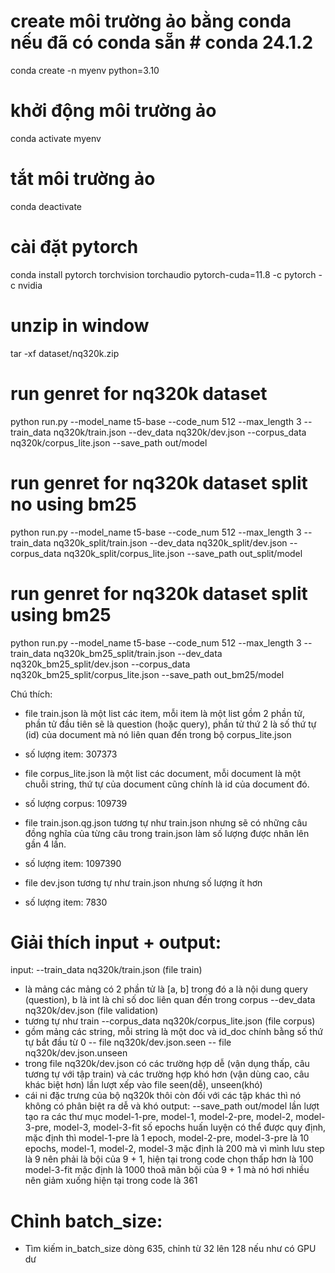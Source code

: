 # create môi trường ảo bằng conda nếu đã có conda sẵn # conda 24.1.2
conda create -n myenv python=3.10
# khởi động môi trường ảo
conda activate myenv
# tắt môi trường ảo
conda deactivate
# cài đặt pytorch
conda install pytorch torchvision torchaudio pytorch-cuda=11.8 -c pytorch -c nvidia

# unzip in window
tar -xf dataset/nq320k.zip

# run genret for nq320k dataset
python run.py --model_name t5-base --code_num 512 --max_length 3 --train_data nq320k/train.json --dev_data nq320k/dev.json --corpus_data nq320k/corpus_lite.json --save_path out/model
# run genret for nq320k dataset split no using bm25
python run.py --model_name t5-base --code_num 512 --max_length 3 --train_data nq320k_split/train.json --dev_data nq320k_split/dev.json --corpus_data nq320k_split/corpus_lite.json --save_path out_split/model
# run genret for nq320k dataset split using bm25
python run.py --model_name t5-base --code_num 512 --max_length 3 --train_data nq320k_bm25_split/train.json --dev_data nq320k_bm25_split/dev.json --corpus_data nq320k_bm25_split/corpus_lite.json --save_path out_bm25/model

Chú thích: 
- file train.json là một list các item, mỗi item là một list gồm 2 phần tử, phần tử đầu tiên sẽ là question (hoặc query), phần tử thứ 2 là số thứ tự (id) của document mà nó liên quan đến trong bộ corpus_lite.json
+ số lượng item: 307373
- file corpus_lite.json là một list các document, mỗi document là một chuỗi string, thứ tự của document cũng chính là id của document đó.
+ số lượng corpus: 109739
- file train.json.qg.json tương tự như train.json nhưng sẽ có những câu đồng nghĩa của từng câu trong train.json làm số lượng được nhân lên gần 4 lần.
+ số lượng item: 1097390
- file dev.json tương tự như train.json nhưng số lượng ít hơn
+ số lượng item: 7830

# Giải thích input + output:
input: 
--train_data nq320k/train.json (file train)
+ là mảng các mảng có 2 phần tử là [a, b] trong đó a là nội dung query (question), b là int là chỉ số doc liên quan đến trong corpus
--dev_data nq320k/dev.json (file validation)
+ tương tự như train
--corpus_data nq320k/corpus_lite.json (file corpus)
+ gồm mảng các string, mỗi string là một doc và id_doc chính bằng số thứ tự bắt đầu từ 0
-- file nq320k/dev.json.seen 
-- file nq320k/dev.json.unseen
+ trong file nq320k/dev.json có các trường hợp dễ (vận dụng thấp, câu tương tự với tập train) và các trường hợp khó hơn (vận dùng cao, câu khác biệt hơn) lần lượt xếp vào file seen(dễ), unseen(khó)
+ cái ni đặc trưng của bộ nq320k thôi còn đối với các tập khác thì nó không có phân biệt ra dễ và khó
output:
--save_path out/model
lần lượt tạo ra các thư mục model-1-pre, model-1, model-2-pre, model-2, model-3-pre, model-3, model-3-fit
số epochs huấn luyện có thể được quy định, mặc định thì model-1-pre là 1 epoch, model-2-pre, model-3-pre là 10 epochs, 
model-1, model-2, model-3 mặc định là 200 mà vì mình lưu step là 9 nên phải là bội của 9 + 1, hiện tại trong code chọn thấp hơn là 100
model-3-fit mặc định là 1000 thoã mãn bội của 9 + 1 mà nó hơi nhiều nên giảm xuống hiện tại trong code là 361


# Chỉnh batch_size:
- Tìm kiếm in_batch_size dòng 635, chỉnh từ 32 lên 128 nếu như có GPU dư